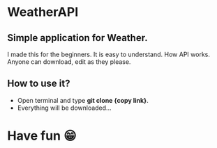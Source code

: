 # WeatherAPI
## Simple application for Weather.
I made this for the beginners. It is easy to understand. How API works. Anyone can download, edit as they please.

## How to use it?
* Open terminal and type **git clone {copy link}**.
* Everything will be downloaded...

# Have fun :grin:
